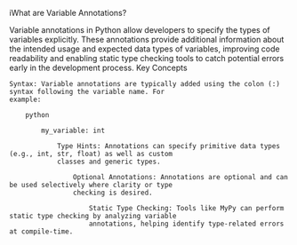 iWhat are Variable Annotations?

Variable annotations in Python allow developers to specify the types of variables explicitly. These annotations provide
additional information about the intended usage and expected data types of variables, improving code readability and
enabling static type checking tools to catch potential errors early in the development process.
Key Concepts

    Syntax: Variable annotations are typically added using the colon (:) syntax following the variable name. For
    example:

        python

            my_variable: int

                Type Hints: Annotations can specify primitive data types (e.g., int, str, float) as well as custom
                classes and generic types.

                    Optional Annotations: Annotations are optional and can be used selectively where clarity or type
                    checking is desired.

                        Static Type Checking: Tools like MyPy can perform static type checking by analyzing variable
                        annotations, helping identify type-related errors at compile-time.

                        
